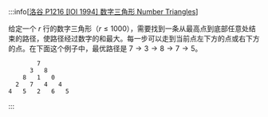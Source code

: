 :::info[[洛谷 P1216 [IOI 1994] 数字三角形 Number Triangles](https://www.luogu.com.cn/problem/P1216)]

给定一个 $r$ 行的数字三角形（$r \leq 1000$），需要找到一条从最高点到底部任意处结束的路径，使路径经过数字的和最大。每一步可以走到当前点左下方的点或右下方的点。在下面这个例子中，最优路径是 $7 \to 3 \to 8 \to 7 \to 5$。

```text
        7
      3   8
    8   1   0
  2   7   4   4
4   5   2   6   5
```

:::
